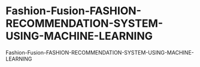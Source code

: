 # Fashion-Fusion-FASHION-RECOMMENDATION-SYSTEM-USING-MACHINE-LEARNING
Fashion-Fusion-FASHION-RECOMMENDATION-SYSTEM-USING-MACHINE-LEARNING
